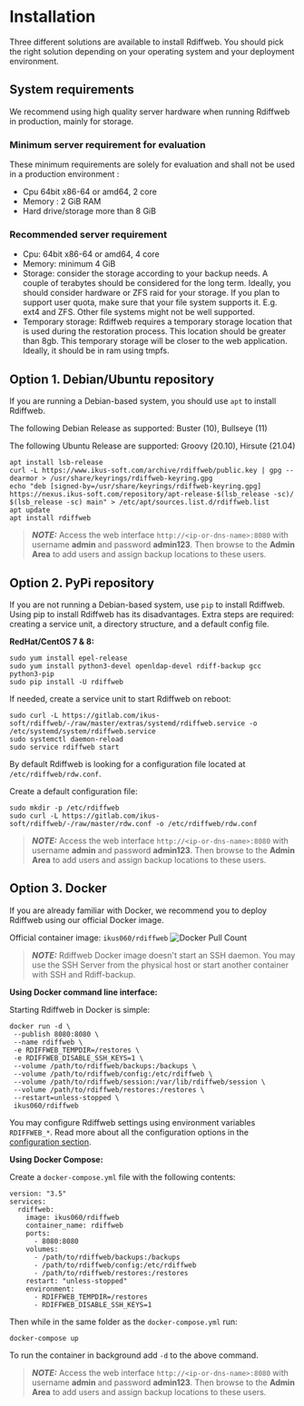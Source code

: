 
# Installation

Three different solutions are available to install Rdiffweb.
You should pick the right solution depending on your operating system and your
deployment environment.

## System requirements

We recommend using high quality server hardware when running Rdiffweb in production, mainly for storage.

### Minimum server requirement for evaluation

These minimum requirements are solely for evaluation and shall not be used in a production environment :

* Cpu 64bit x86-64 or amd64, 2 core
* Memory : 2 GiB RAM
* Hard drive/storage more than 8 GiB

### Recommended server requirement

* Cpu: 64bit x86-64 or amd64, 4 core
* Memory: minimum 4 GiB
* Storage: consider the storage according to your backup needs. A couple of terabytes should be considered for the long term. Ideally, you should consider hardware or ZFS raid for your storage. If you plan to support user quota, make sure that your file system supports it. E.g. ext4 and ZFS. Other file systems might not be well supported.
* Temporary storage: Rdiffweb requires a temporary storage location that is used during the restoration process. This location should be greater than 8gb. This temporary storage will be closer to the web application. Ideally, it should be in ram using tmpfs.

## Option 1. Debian/Ubuntu repository

If you are running a Debian-based system, you should use `apt` to install Rdiffweb.

The following Debian Release as supported: Buster (10), Bullseye (11)

The following Ubuntu Release are supported: Groovy (20.10), Hirsute (21.04)

    apt install lsb-release
    curl -L https://www.ikus-soft.com/archive/rdiffweb/public.key | gpg --dearmor > /usr/share/keyrings/rdiffweb-keyring.gpg
    echo "deb [signed-by=/usr/share/keyrings/rdiffweb-keyring.gpg] https://nexus.ikus-soft.com/repository/apt-release-$(lsb_release -sc)/ $(lsb_release -sc) main" > /etc/apt/sources.list.d/rdiffweb.list
    apt update
    apt install rdiffweb

> **_NOTE:_**  Access the web interface `http://<ip-or-dns-name>:8080` with username  **admin** and password **admin123**. Then browse to the **Admin Area** to add users and assign backup locations to these users.

## Option 2. PyPi repository

If you are not running a Debian-based system, use `pip` to install Rdiffweb.
Using pip to install Rdiffweb has its disadvantages. Extra steps are required: creating a service unit, a directory structure, and a default config file.

**RedHat/CentOS 7 & 8:**

    sudo yum install epel-release
    sudo yum install python3-devel openldap-devel rdiff-backup gcc python3-pip
    sudo pip install -U rdiffweb

If needed, create a service unit to start Rdiffweb on reboot:

    sudo curl -L https://gitlab.com/ikus-soft/rdiffweb/-/raw/master/extras/systemd/rdiffweb.service -o /etc/systemd/system/rdiffweb.service
    sudo systemctl daemon-reload
    sudo service rdiffweb start

By default Rdiffweb is looking for a configuration file located at `/etc/rdiffweb/rdw.conf`.

Create a default configuration file:

    sudo mkdir -p /etc/rdiffweb 
    sudo curl -L https://gitlab.com/ikus-soft/rdiffweb/-/raw/master/rdw.conf -o /etc/rdiffweb/rdw.conf

> **_NOTE:_**  Access the web interface `http://<ip-or-dns-name>:8080` with username  **admin** and password **admin123**. Then browse to the **Admin Area** to add users and assign backup locations to these users.

## Option 3. Docker

If you are already familiar with Docker, we recommend you to deploy Rdiffweb using our official Docker image.

Official container image: `ikus060/rdiffweb` ![Docker Pull Count](https://img.shields.io/docker/pulls/ikus060/rdiffweb.svg)

> **_NOTE:_**  Rdiffweb Docker image doesn't start an SSH daemon. You may use the SSH Server from the physical host or start another container with SSH and Rdiff-backup.

**Using Docker command line interface:**

Starting Rdiffweb in Docker is simple:

    docker run -d \
     --publish 8080:8080 \
     --name rdiffweb \
     -e RDIFFWEB_TEMPDIR=/restores \
     -e RDIFFWEB_DISABLE_SSH_KEYS=1 \
     --volume /path/to/rdiffweb/backups:/backups \
     --volume /path/to/rdiffweb/config:/etc/rdiffweb \
     --volume /path/to/rdiffweb/session:/var/lib/rdiffweb/session \
     --volume /path/to/rdiffweb/restores:/restores \
     --restart=unless-stopped \
     ikus060/rdiffweb

You may configure Rdiffweb settings using environment variables `RDIFFWEB_*`. Read more about all the configuration options in the [configuration section](configuration).

**Using Docker Compose:**

Create a `docker-compose.yml` file with the following contents:

    version: "3.5"
    services:
      rdiffweb:
        image: ikus060/rdiffweb
        container_name: rdiffweb
        ports:
          - 8080:8080
        volumes:
          - /path/to/rdiffweb/backups:/backups
          - /path/to/rdiffweb/config:/etc/rdiffweb
          - /path/to/rdiffweb/restores:/restores
        restart: "unless-stopped"
        environment:
          - RDIFFWEB_TEMPDIR=/restores
          - RDIFFWEB_DISABLE_SSH_KEYS=1

Then while in the same folder as the `docker-compose.yml` run:

    docker-compose up

To run the container in background add `-d` to the above command.

> **_NOTE:_**  Access the web interface `http://<ip-or-dns-name>:8080` with username  **admin** and password **admin123**. Then browse to the **Admin Area** to add users and assign backup locations to these users.
